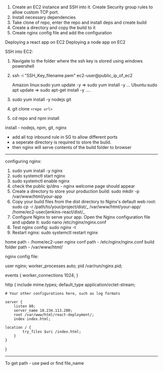 1. Create an EC2 instance and SSH into it. Create Security group rules to allow custom TCP port.
2. Install necessary dependencies
3. Take clone of repo, enter the repo and install deps and create build
4. Create a directory and copy the build to it
5. Create nginx config file and add the configuration

Deploying a react app on EC2
Deploying a node app on EC2

SSH into EC2:

1. Navigate to the folder where the ssh key is stored using windows powershell
2. ssh -i "SSH_Key_filename.pem" ec2-user@public_ip_of_ec2

   Amazon linux:sudo yum update -y => sudo yum install -y ...
   Ubuntu:sudo apt update => sudo apt-get install -y ....

3. sudo yum install -y nodejs git
4. git clone `<repo url>`
5. cd repo and npm install

install - nodejs, npm, git, nginx

- add all tcp inbound rule in SG to allow different ports
- a seperate directory is required to store the build.
- then nginx will serve contents of the build folder to browser

---

configuring nginx:

1. sudo yum install -y nginx
2. sudo systemctl start nginx
3. sudo systemctl enable nginx
4. check the public ip/dns - nginx welcome page should appear
5. Create a directory to store your production build: sudo mkdir -p /var/www/html/your-app
6. Copy your build files from the dist directory to Nginx's default web root: sudo cp -r /path/to/your/project/dist/_ /var/www/html/your-app/
   /home/ec2-user/jenkins-react/dist/_
7. Configure Nginx to serve your app. Open the Nginx configuration file and update it: sudo nano /etc/nginx/nginx.conf
8. Test nginx config: sudo nginx -t
9. Restart nginx: sudo systemctl restart nginx

home path - /home/ec2-user
nginx conf path - /etc/nginx/nginx.conf
build folder path - /var/www/html/

nginx config file:

user nginx;
worker_processes auto;
pid /var/run/nginx.pid;

events {
worker_connections 1024;
}

http {
include mime.types;
default_type application/octet-stream;

    # Your other configurations here, such as log formats

    server {
        listen 80;
        server_name 18.234.113.200;
        root /var/www/html/react-deployment/;
        index index.html;

    location / {
            try_files $uri /index.html;
        }
    }

}

---

To get path - use pwd or find file_name
